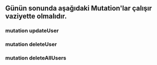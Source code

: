 ## Günün sonunda aşağıdaki Mutation'lar çalışır vaziyette olmalıdır.
### mutation updateUser
### mutation deleteUser
### mutation deleteAllUsers
